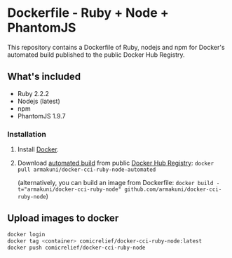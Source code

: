 # Dockerfile - Ruby + Node + PhantomJS

This repository contains a Dockerfile of Ruby, nodejs and npm for Docker's automated build published to the public Docker Hub Registry.

## What's included
- Ruby 2.2.2
- Nodejs (latest)
- npm
- PhantomJS 1.9.7

### Installation

1. Install [Docker](https://www.docker.com/).
2. Download [automated build](https://hub-beta.docker.com/r/armakuni/docker-cci-ruby-node-automated/) from public [Docker Hub Registry](https://registry.hub.docker.com/): `docker pull armakuni/docker-cci-ruby-node-automated`

   (alternatively, you can build an image from Dockerfile: `docker build -t="armakuni/docker-cci-ruby-node" github.com/armakuni/docker-cci-ruby-node`)


## Upload images to docker

```bash
docker login
docker tag <container> comicrelief/docker-cci-ruby-node:latest
docker push comicrelief/docker-cci-ruby-node
```
